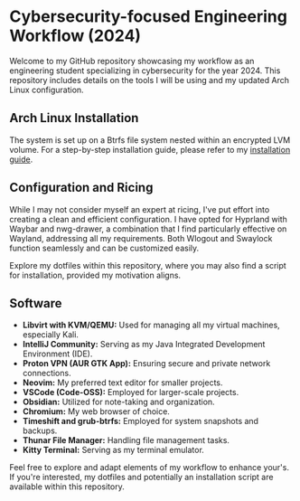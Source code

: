 # Cybersecurity-focused Engineering Workflow (2024)

Welcome to my GitHub repository showcasing my workflow as an engineering student specializing in cybersecurity for the year 2024. This repository includes details on the tools I will be using and my updated Arch Linux configuration.

## Arch Linux Installation

The system is set up on a Btrfs file system nested within an encrypted LVM volume. For a step-by-step installation guide, please refer to my [installation guide](https://gist.github.com/Darrkhan/f23f0f8e185876e01a1708a90eb2f782).

## Configuration and Ricing

While I may not consider myself an expert at ricing, I've put effort into creating a clean and efficient configuration. I have opted for Hyprland with Waybar and nwg-drawer, a combination that I find particularly effective on Wayland, addressing all my requirements. Both Wlogout and Swaylock function seamlessly and can be customized easily.

Explore my dotfiles within this repository, where you may also find a script for installation, provided my motivation aligns.

## Software

- **Libvirt with KVM/QEMU:** Used for managing all my virtual machines, especially Kali.
- **IntelliJ Community:** Serving as my Java Integrated Development Environment (IDE).
- **Proton VPN (AUR GTK App):** Ensuring secure and private network connections.
- **Neovim:** My preferred text editor for smaller projects.
- **VSCode (Code-OSS):** Employed for larger-scale projects.
- **Obsidian:** Utilized for note-taking and organization.
- **Chromium:** My web browser of choice.
- **Timeshift and grub-btrfs:** Employed for system snapshots and backups.
- **Thunar File Manager:** Handling file management tasks.
- **Kitty Terminal:** Serving as my terminal emulator.

Feel free to explore and adapt elements of my workflow to enhance your's. If you're interested, my dotfiles and potentially an installation script are available within this repository.
